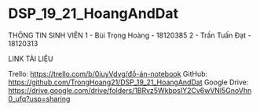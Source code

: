 # DSP_19_21_HoangAndDat

THÔNG TIN SINH VIÊN
1 - Bùi Trọng Hoàng - 18120385
2 - Trần Tuấn Đạt - 18120313

LINK TÀI LIỆU

Trello: https://trello.com/b/0iuyVdvg/đồ-án-notebook
GitHub: https://github.com/TrongHoang21/DSP_19_21_HoangAndDat
Google Drive: https://drive.google.com/drive/folders/1BRvz5WkbpsIY2Cv6wVNl5GnoVhn0_ufq?usp=sharing
